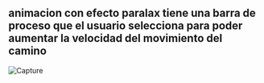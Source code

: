 ##  animacion con efecto paralax tiene una barra de proceso que el usuario selecciona para poder aumentar la velocidad del movimiento del camino

![Capture](https://user-images.githubusercontent.com/85569433/212289634-2209c6d0-7f20-4de0-9b03-2ba8d52c227f.PNG)

